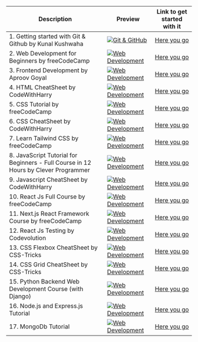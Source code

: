 |Description | Preview   | Link to get started with it   |
| ------------ | ------------ | ------------ |
|   1. Getting started with Git & Github by Kunal Kushwaha | [![Git & GitHub](https://i.ytimg.com/vi/apGV9Kg7ics/mqdefault.jpg "Git & GitHub")](https://www.youtube.com/watch?v=apGV9Kg7ics "Git & GitHub")  | [Here you go](https://www.youtube.com/watch?v=apGV9Kg7ics)  
| 2. Web Development for Beginners by freeCodeCamp | [![Web Development](https://ik.imagekit.io/1cw2zpbjy/OSWH/FCC.png?ik-sdk-version=javascript-1.4.3&updatedAt=1670222534503 "Web Development")](https://youtu.be/nu_pCVPKzTk "Web Development")| [Here you go](https://youtu.be/nu_pCVPKzTk)
| 3. Frontend Development by Aproov Goyal| [![Web Development](https://user-images.githubusercontent.com/114678694/216386888-ec6da6af-49e2-42e6-93aa-0282c5cf0f35.jpg)](https://www.youtube.com/watch?v=-wx4z8SC7aA)| [Here you go](https://www.youtube.com/watch?v=-wx4z8SC7aA)
| 4. HTML CheatSheet by CodeWithHarry | [![Web Development](https://user-images.githubusercontent.com/97666287/213903726-821d972f-6cb7-448b-9d7b-2db91bfed3d9.png)](https://www.codewithharry.com/blogpost/html-cheatsheet/)| [Here you go](https://www.codewithharry.com/blogpost/html-cheatsheet/)
| 5. CSS Tutorial by freeCodeCamp | [![Web Development](https://ik.imagekit.io/1cw2zpbjy/OSWH/FCC.png?ik-sdk-version=javascript-1.4.3&updatedAt=1670222534503 "Web Development")](https://www.youtube.com/watch?v=OXGznpKZ_sA&t=14272s&ab_channel=freeCodeCamp.org)| [Here you go](https://www.youtube.com/watch?v=OXGznpKZ_sA&t=14272s&ab_channel=freeCodeCamp.org)
| 6. CSS CheatSheet by CodeWithHarry | [![Web Development](https://user-images.githubusercontent.com/97666287/213903726-821d972f-6cb7-448b-9d7b-2db91bfed3d9.png)](https://www.codewithharry.com/blogpost/css-cheatsheet/)| [Here you go](https://www.codewithharry.com/blogpost/css-cheatsheet/)
| 7. Learn Tailwind CSS by freeCodeCamp | [![Web Development](https://ik.imagekit.io/1cw2zpbjy/OSWH/FCC.png?ik-sdk-version=javascript-1.4.3&updatedAt=1670222534503 "Web Development")](https://www.youtube.com/watch?v=ft30zcMlFao&ab_channel=freeCodeCamp.org)| [Here you go](https://www.youtube.com/watch?v=ft30zcMlFao&ab_channel=freeCodeCamp.org)
| 8. JavaScript Tutorial for Beginners - Full Course in 12 Hours by Clever Programmer | [![Web Development](https://user-images.githubusercontent.com/97666287/213859043-5361cbb6-831a-4c0a-97bb-0e7e30cf65bb.jpg)](https://www.youtube.com/watch?v=lI1ae4REbFM&t=30489s&ab_channel=CleverProgrammer)| [Here you go](https://www.youtube.com/watch?v=lI1ae4REbFM&t=30489s&ab_channel=CleverProgrammer)
| 9. Javascript CheatSheet by CodeWithHarry | [![Web Development](https://user-images.githubusercontent.com/97666287/213903726-821d972f-6cb7-448b-9d7b-2db91bfed3d9.png)](https://www.codewithharry.com/blogpost/javascript-cheatsheet/)| [Here you go](https://www.codewithharry.com/blogpost/javascript-cheatsheet/)
| 10. React Js Full Course by freeCodeCamp | [![Web Development](https://ik.imagekit.io/1cw2zpbjy/OSWH/FCC.png?ik-sdk-version=javascript-1.4.3&updatedAt=1670222534503 "Web Development")](https://www.youtube.com/watch?v=bMknfKXIFA8 "Web Development")| [Here you go](https://www.youtube.com/watch?v=bMknfKXIFA8)
| 11. Next.js React Framework Course by freeCodeCamp | [![Web Development](https://ik.imagekit.io/1cw2zpbjy/OSWH/FCC.png?ik-sdk-version=javascript-1.4.3&updatedAt=1670222534503 "Web Development")](https://www.youtube.com/watch?v=KjY94sAKLlw&ab_channel=freeCodeCamp.org)| [Here you go](https://www.youtube.com/watch?v=KjY94sAKLlw&ab_channel=freeCodeCamp.org)
| 12. React Js Testing by Codevolution | [![Web Development](https://i.ibb.co/ryn3Qck/jest.png "Web Development")](https://www.youtube.com/watch?v=T2sv8jXoP4s&list=PLC3y8-rFHvwirqe1KHFCHJ0RqNuN61SJd)| [Here you go](https://www.youtube.com/watch?v=T2sv8jXoP4s&list=PLC3y8-rFHvwirqe1KHFCHJ0RqNuN61SJd)
| 13. CSS Flexbox CheatSheet by CSS-Tricks | [![Web Development](https://ik.imagekit.io/gaba/css-tricks-e1394062740966.png?updatedAt=1678565916889)](https://css-tricks.com/snippets/css/a-guide-to-flexbox/)| [Here you go](https://css-tricks.com/snippets/css/a-guide-to-flexbox/)
| 14. CSS Grid CheatSheet by CSS-Tricks | [![Web Development](https://ik.imagekit.io/gaba/css-tricks-e1394062740966.png?updatedAt=1678565916889)](https://css-tricks.com/snippets/css/complete-guide-grid/)| [Here you go](https://css-tricks.com/snippets/css/complete-guide-grid/)
| 15. Python Backend Web Development Course (with Django) | [![Web Development](https://user-images.githubusercontent.com/81804004/224900194-460dc2ee-d7ad-49bf-a821-01c8bd3244c1.png)](https://youtu.be/jBzwzrDvZ18)| [Here you go](https://youtu.be/jBzwzrDvZ18)
| 16. Node.js and Express.js Tutorial | [![Web Development](https://user-images.githubusercontent.com/81804004/224903489-e9f62342-3491-44db-9249-827b4f8ba28c.png)](https://youtu.be/Oe421EPjeBE)| [Here you go](https://youtu.be/Oe421EPjeBE)
| 17. MongoDb Tutorial | [![Web Development](https://user-images.githubusercontent.com/81804004/224904104-270e9cef-7830-42b5-93fe-cdec8f266e62.png)](https://youtu.be/oSIv-E60NiU)| [Here you go](https://youtu.be/oSIv-E60NiU)
